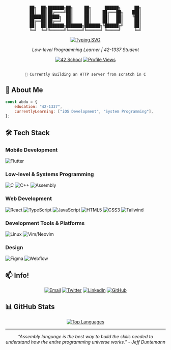 <div align="center">

```ascii
██╗  ██╗███████╗██╗     ██╗      ██████╗      ██╗
██║  ██║██╔════╝██║     ██║     ██╔═══██╗    ███║
███████║█████╗  ██║     ██║     ██║   ██║    ╚██║
██╔══██║██╔══╝  ██║     ██║     ██║   ██║     ██║
██║  ██║███████╗███████╗███████╗╚██████╔╝     ██║
╚═╝  ╚═╝╚══════╝╚══════╝╚══════╝ ╚═════╝      ╚═╝
```

[![Typing SVG](https://readme-typing-svg.demolab.com?font=Fira+Code&pause=1000&color=2F81F7&center=true&vCenter=true&width=435&lines=Low-level+Programming;42+Student;System+Architecture+Learner)](https://git.io/typing-svg)
  
  *Low-level Programming Learner | 42-1337 Student*

  [![42 School](https://img.shields.io/badge/42--1337-000000?style=for-the-badge&logo=42&logoColor=white)](https://1337.ma/)
  [![Profile Views](https://komarev.com/ghpvc/?username=48k483x&style=for-the-badge&color=0e75b6)](https://github.com/48k483x)

  <br>
  <code>🚧 Currently Building an HTTP server from scratch in C</code>
  
</div>

## 🚀 About Me

```javascript
const abdu = {
    education: "42-1337",
    currentlyLearning: ["iOS Development", "System Programming"],
};
```

## 🛠️ Tech Stack

### Mobile Development
![Flutter](https://img.shields.io/badge/Flutter-02569B?style=for-the-badge&logo=flutter&logoColor=white)

### Low-level & Systems Programming
![C](https://img.shields.io/badge/C-00599C?style=for-the-badge&logo=c&logoColor=white)
![C++](https://img.shields.io/badge/C++-00599C?style=for-the-badge&logo=c%2B%2B&logoColor=white)
![Assembly](https://img.shields.io/badge/Assembly-654FF0?style=for-the-badge&logo=assemblyscript&logoColor=white)

### Web Development
![React](https://img.shields.io/badge/React-20232A?style=for-the-badge&logo=react&logoColor=61DAFB)
![TypeScript](https://img.shields.io/badge/TypeScript-007ACC?style=for-the-badge&logo=typescript&logoColor=white)
![JavaScript](https://img.shields.io/badge/JavaScript-F7DF1E?style=for-the-badge&logo=javascript&logoColor=black)
![HTML5](https://img.shields.io/badge/HTML5-E34F26?style=for-the-badge&logo=html5&logoColor=white)
![CSS3](https://img.shields.io/badge/CSS3-1572B6?style=for-the-badge&logo=css3&logoColor=white)
![Tailwind](https://img.shields.io/badge/Tailwind_CSS-38B2AC?style=for-the-badge&logo=tailwind-css&logoColor=white)

### Development Tools & Platforms
![Linux](https://img.shields.io/badge/Linux-FCC624?style=for-the-badge&logo=linux&logoColor=black)
![Vim/Neovim](https://img.shields.io/badge/Vim/Neovim-%2311AB00.svg?style=for-the-badge&logo=vim&logoColor=white)


### Design
![Figma](https://img.shields.io/badge/Figma-F24E1E?style=for-the-badge&logo=figma&logoColor=white)
![Webflow](https://img.shields.io/badge/Webflow-4353FF?style=for-the-badge&logo=webflow&logoColor=white)

## 📫 Info!

<div align="center">

[![Email](https://img.shields.io/badge/Email-0078D4?style=for-the-badge&logo=microsoft-outlook&logoColor=white)](mailto:abderrahmanech@outlook.fr)
[![Twitter](https://img.shields.io/badge/Twitter-1DA1F2?style=for-the-badge&logo=twitter&logoColor=white)](https://twitter.com/48k483x)
[![LinkedIn](https://img.shields.io/badge/LinkedIn-0077B5?style=for-the-badge&logo=linkedin&logoColor=white)](https://www.linkedin.com/in/abkabex/)
[![GitHub](https://img.shields.io/badge/GitHub-100000?style=for-the-badge&logo=github&logoColor=white)](https://github.com/48k483x)

</div>

## 📊 GitHub Stats

<div align="center">
  
[![Top Languages](https://github-readme-stats.vercel.app/api/top-langs/?username=48k483x&layout=compact&theme=dark)](https://github.com/48k483x)

</div>

---

<div align="center">
  
*“Assembly language is the best way to build the skills needed to understand how the entire programming universe works.” - Jeff Duntemann*

</div>
